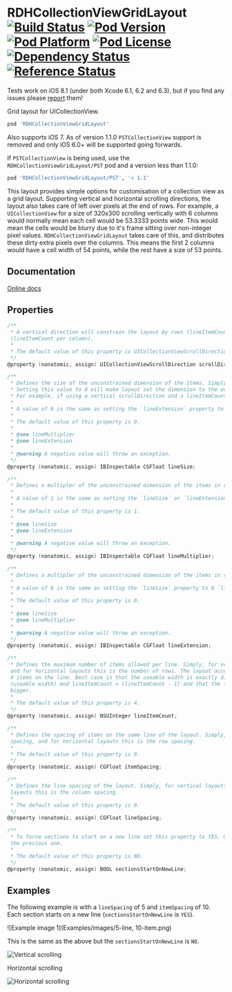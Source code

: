 RDHCollectionViewGridLayout 
[![Build Status](http://img.shields.io/travis/rs/RDHCollectionViewGridLayout/master.svg)](https://travis-ci.org/rs/RDHCollectionViewGridLayout)
[![Pod Version](http://img.shields.io/cocoapods/v/RDHCollectionViewGridLayout.svg)](http://cocoadocs.org/docsets/RDHCollectionViewGridLayout/)
[![Pod Platform](http://img.shields.io/cocoapods/p/RDHCollectionViewGridLayout.svg)](http://cocoadocs.org/docsets/RDHCollectionViewGridLayout/)
[![Pod License](http://img.shields.io/cocoapods/l/RDHCollectionViewGridLayout.svg)](https://www.apache.org/licenses/LICENSE-2.0.html)
[![Dependency Status](https://www.versioneye.com/objective-c/rdhcollectionviewgridlayout/1.1.3/badge.svg)](https://www.versioneye.com/objective-c/rdhcollectionviewgridlayout/1.1.3)
[![Reference Status](https://www.versioneye.com/objective-c/RDHCollectionViewGridLayout/reference_badge.svg)](https://www.versioneye.com/objective-c/RDHCollectionViewGridLayout/references)
===========================

Tests work on iOS 8.1 (under both Xcode 6.1, 6.2 and 6.3), but if you find any issues please [report](https://github.com/rhodgkins/RDHCollectionViewGridLayout/issues) them!

Grid layout for UICollectionView.
``` ruby 
pod 'RDHCollectionViewGridLayout'
```

Also supports iOS 7. As of version 1.1.0 `PSTCollectionView` support is removed and only iOS 6.0+ will be supported going forwards.

If `PSTCollectionView` is being used, use the `RDHCollectionViewGridLayout/PST` pod and a version less than 1.1.0:
``` ruby 
pod 'RDHCollectionViewGridLayout/PST', '< 1.1'
```

This layout provides simple options for customisation of a collection view as a grid layout.
Supporting vertical and horizontal scrolling directions, the layout also takes care of left over pixels at the end of rows.
For example, a `UICollectionView` for a size of 320x300 scrolling vertically with 6 columns would normally mean each cell would be 53.3333 points wide.
This would mean the cells would be blurry due to it's frame sitting over non-integer pixel values.
`RDHCollectionViewGridLayout` takes care of this, and distributes these dirty extra pixels over the columns. This means the first 2 columns would have a cell width of 54 points, while the rest have a size of 53 points.

Documentation
-------------

[Online docs](http://cocoadocs.org/docsets/RDHCollectionViewGridLayout)
<!--
[Add Docset to Dash](dash-feed://http%3A%2F%2Fcocoadocs.org%2Fdocsets%2FRDHCollectionViewGridLayout%2FRDHCollectionViewGridLayout.xml)

[Add Docset with Docs For Xcode](docs-for-xcode://http%3A%2F%2Fcocoadocs.org%2Fdocsets%2FRDHCollectionViewGridLayout%2Fxcode-docset.atom)
-->
Properties
----------

``` objective-c
/**
 * A vertical direction will constrain the layout by rows (lineItemCount per row), a horizontal direction by columns
 (lineItemCount per column).
 *
 * The default value of this property is UICollectionViewScrollDirectionVertical.
 */
@property (nonatomic, assign) UICollectionViewScrollDirection scrollDirection;

/**
 * Defines the size of the unconstrained dimension of the items. Simply, for vertical layouts this is the height of the items, and for horizontal layouts this is the width of the items.
 * Setting this value to 0 will make layout set the dimension to the average of the other dimenion on the same line. This is due to the layout taking account of dirty pixels, adding these extra pixels in the first X items on the line.
 * For example, if using a vertical scrollDirection and a lineItemCount of 5 when the collectionView has a width of 104, the first 4 items on every line will have a width of 21, and the last 20 (21 + 21 + 21 + 21 + 20 = 104), so the height of the lines would be 21 (20.8 rounded).
 *
 * A value of 0 is the same as setting the `lineExtension` property to 0 `lineMultiplier` property to 1. Setting this value will ignore the `lineExtension` and `lineMultiplier` properties and set them to their default values. When used and set in Interface Builder, leave the other properties to Default and only set this property.
 *
 * The default value of this property is 0.
 *
 * @see lineMultiplier
 * @see lineExtension
 *
 * @warning A negative value will throw an exception.
 */
@property (nonatomic, assign) IBInspectable CGFloat lineSize;

/**
 * Defines a multipler of the unconstrained dimension of the items in relation to the strained dimension. Simply, for vertical layouts this value is multiplied by the width and used as the height of the items, and for horizontal layouts this value is multiplied by the height and used as the width of the items. The final dimension is rounded to a whole integer.
 *
 * A value of 1 is the same as setting the `lineSize` or `lineExtension` properties to 0.Setting this value will ignore the `lineSize` and `lineExtension` properties and set them to their default values. When used and set in Interface Builder, leave the other properties to Default and only set this property.
 *
 * The default value of this property is 1.
 *
 * @see lineSize
 * @see lineExtension
 *
 * @warning A negative value will throw an exception.
 */
@property (nonatomic, assign) IBInspectable CGFloat lineMultiplier;

/**
 * Defines a multipler of the unconstrained dimension of the items in relation to the strained dimension. Simply, for vertical layouts this value is added to the width and used as the height of the items, and for horizontal layouts this value is added to the height and used as the width of the items.
 *
 * A value of 0 is the same as setting the `lineSize` property to 0 `lineMultiplier` property to 1. Setting this value will ignore the `lineSize` and `lineMultiplier` properties and set them to their default values. When used and set in Interface Builder, leave the other properties to Default and only set this property.
 *
 * The default value of this property is 0.
 *
 * @see lineSize
 * @see lineMultiplier
 *
 * @warning A negative value will throw an exception.
 */
@property (nonatomic, assign) IBInspectable CGFloat lineExtension;

/**
 * Defines the maximum number of items allowed per line. Simply, for vertical layouts this is the number of columns, 
 and for horizontal layouts this is the number of rows. The layout accounts for adding the extra pixels to the first 
 X items on the line. Best case is that the useable width is exactly divisible by lineItemCount, worse case is that 
 (useable width) mod lineItemCount = (lineItemCount - 1) and that the first (lineItemCount - 1) items are 1 pixel 
 bigger.
 *
 * The default value of this property is 4.
 */
@property (nonatomic, assign) NSUInteger lineItemCount;

/**
 * Defines the spacing of items on the same line of the layout. Simply, for vertical layouts this is the column 
 spacing, and for horizontal layouts this is the row spacing.
 *
 * The default value of this property is 0.
 */
@property (nonatomic, assign) CGFloat itemSpacing;

/**
 * Defines the line spacing of the layout. Simply, for vertical layouts this is the row spacing, and for horizontal 
 layouts this is the column spacing.
 *
 * The default value of this property is 0.
 */
@property (nonatomic, assign) CGFloat lineSpacing;

/**
 * To force sections to start on a new line set this property to YES. Otherwise the section will follow on on from 
 the previous one.
 *
 * The default value of this property is NO.
 */
@property (nonatomic, assign) BOOL sectionsStartOnNewLine;

```

Examples
--------


The following example is with a `lineSpacing` of 5 and `itemSpacing` of 10. Each section starts on a new line (`sectionsStartOnNewLine` is `YES`).

![Example image 1](Examples/images/5-line, 10-item.png)


This is the same as the above but the `sectionsStartOnNewLine` is `NO`.

![Vertical scrolling](Examples/images/vertical.png)


Horizontal scrolling

![Horizontal scrolling](Examples/images/horizontal.png)


